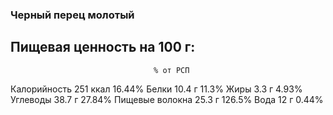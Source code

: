 ### Черный перец молотый

## Пищевая ценность на 100 г:
									% от РСП
Калорийность			251 ккал	16.44%
Белки					10.4 г		11.3%
Жиры					3.3 г		4.93%	
Углеводы				38.7 г		27.84%
Пищевые волокна			25.3 г		126.5%
Вода					12 г		0.44%
